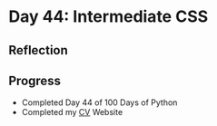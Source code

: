 # Day 44: Intermediate CSS

## Reflection
  

## Progress
  - Completed Day 44 of 100 Days of Python
  - Completed my [CV](https://github.com/johnivanpuayap/CV) Website